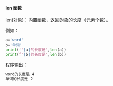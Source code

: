 #### len 函数
len(对象)：内置函数，返回对象的长度（元素个数）。

例如：
```python
a='word'
b='单词'
print(f'{a}的长度是',len(a))
print(f'{b}的长度是',len(b))
```
程序输出：
```sh
word的长度是 4
单词的长度是 2
```